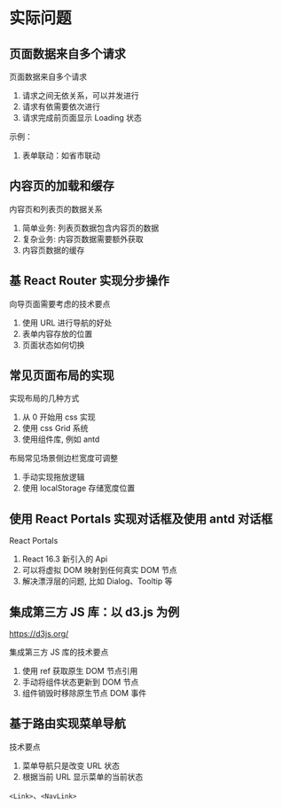 # 实际问题

## 页面数据来自多个请求

页面数据来自多个请求

1. 请求之间无依关系，可以并发进行
2. 请求有依需要依次进行
3. 请求完成前页面显示 Loading 状态

示例：

1. 表单联动：如省市联动

## 内容页的加载和缓存

内容页和列表页的数据关系

1. 简单业务: 列表页数据包含内容页的数据
2. 复杂业务: 内容页数据需要额外获取
3. 内容页数据的缓存

## 基 React Router 实现分步操作

向导页面需要考虑的技术要点

1. 使用 URL 进行导航的好处
2. 表单内容存放的位置
3. 页面状态如何切换

## 常见页面布局的实现

实现布局的几种方式

1. 从 0 开始用 css 实现
2. 使用 css Grid 系统
3. 使用组件库, 例如 antd

布局常见场景侧边栏宽度可调整

1. 手动实现拖放逻辑
2. 使用 localStorage 存储宽度位置

## 使用 React Portals 实现对话框及使用 antd 对话框

React Portals

1. React 16.3 新引入的 Api
2. 可以将虚拟 DOM 映射到任何真实 DOM 节点
3. 解决漂浮层的问题, 比如 Dialog、Tooltip 等

## 集成第三方 JS 库：以 d3.js 为例

https://d3js.org/

集成第三方 JS 库的技术要点

1. 使用 ref 获取原生 DOM 节点引用
2. 手动将组件状态更新到 DOM 节点
3. 组件销毁时移除原生节点 DOM 事件

## 基于路由实现菜单导航

技术要点

1. 菜单导航只是改变 URL 状态
2. 根据当前 URL 显示菜单的当前状态

`<Link>`、`<NavLink>`
